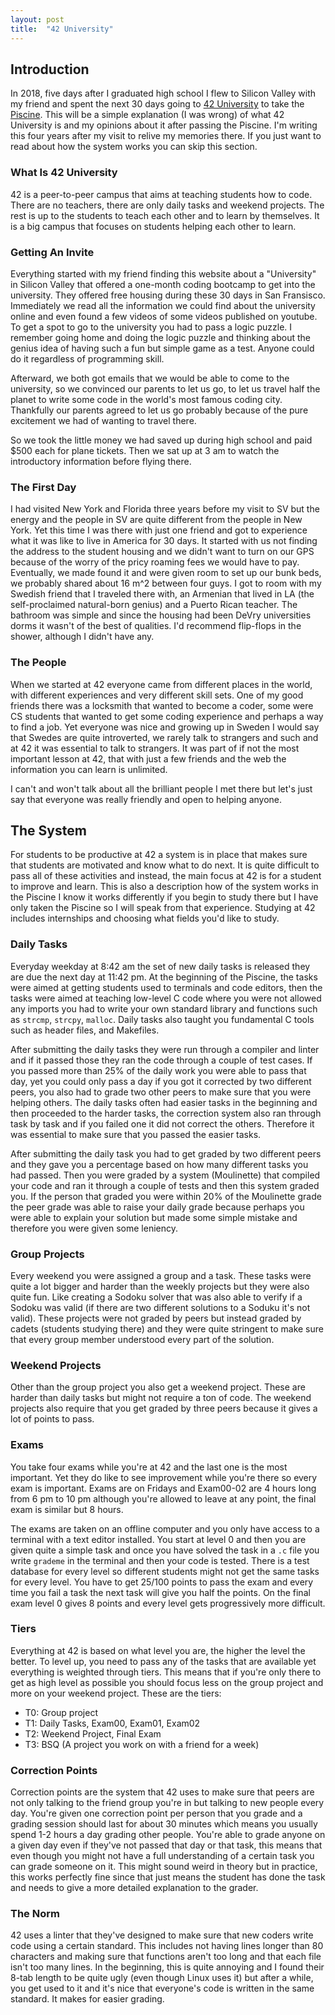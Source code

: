 ```yaml
---
layout: post
title:  "42 University"
---
```

## Introduction
In 2018, five days after I graduated high school I flew to Silicon Valley with my friend and spent the next 30 days going to [42 University](https://42.fr/en/homepage/) to take the [Piscine](https://42.fr/en/admissions/42-piscine/). This will be a simple explanation (I was wrong) of what 42 University is and my opinions about it after passing the Piscine. I'm writing this four years after my visit to relive my memories there. If you just want to read about how the system works you can skip this section.

### What Is 42 University
42 is a peer-to-peer campus that aims at teaching students how to code. There are no teachers, there are only daily tasks and weekend projects. The rest is up to the students to teach each other and to learn by themselves. It is a big campus that focuses on students helping each other to learn.

### Getting An Invite
Everything started with my friend finding this website about a "University" in Silicon Valley that offered a one-month coding bootcamp to get into the university. They offered free housing during these 30 days in San Fransisco. Immediately we read all the information we could find about the university online and even found a few videos of some videos published on youtube. To get a spot to go to the university you had to pass a logic puzzle. I remember going home and doing the logic puzzle and thinking about the genius idea of having such a fun but simple game as a test. Anyone could do it regardless of programming skill.

Afterward, we both got emails that we would be able to come to the university, so we convinced our parents to let us go, to let us travel half the planet to write some code in the world's most famous coding city. Thankfully our parents agreed to let us go probably because of the pure excitement we had of wanting to travel there. 

So we took the little money we had saved up during high school and paid $500 each for plane tickets. Then we sat up at 3 am to watch the introductory information before flying there.

### The First Day
I had visited New York and Florida three years before my visit to SV but the energy and the people in SV are quite different from the people in New York. Yet this time I was there with just one friend and got to experience what it was like to live in America for 30 days. It started with us not finding the address to the student housing and we didn't want to turn on our GPS because of the worry of the pricy roaming fees we would have to pay. Eventually, we made found it and were given room to set up our bunk beds, we probably shared about 16 m^2 between four guys. I got to room with my Swedish friend that I traveled there with, an Armenian that lived in LA (the self-proclaimed natural-born genius) and a Puerto Rican teacher. The bathroom was simple and since the housing had been DeVry universities dorms it wasn't of the best of qualities. I'd recommend flip-flops in the shower, although I didn't have any.

### The People 
When we started at 42 everyone came from different places in the world, with different experiences and very different skill sets. One of my good friends there was a locksmith that wanted to become a coder, some were CS students that wanted to get some coding experience and perhaps a way to find a job. Yet everyone was nice and growing up in Sweden I would say that Swedes are quite introverted, we rarely talk to strangers and such and at 42 it was essential to talk to strangers. It was part of if not the most important lesson at 42, that with just a few friends and the web the information you can learn is unlimited. 

I can't and won't talk about all the brilliant people I met there but let's just say that everyone was really friendly and open to helping anyone.

## The System
For students to be productive at 42 a system is in place that makes sure that students are motivated and know what to do next. It is quite difficult to pass all of these activities and instead, the main focus at 42 is for a student to improve and learn. This is also a description how of the system works in the Piscine I know it works differently if you begin to study there but I have only taken the Piscine so I will speak from that experience. Studying at 42 includes internships and choosing what fields you'd like to study.

### Daily Tasks
Everyday weekday at 8:42 am the set of new daily tasks is released they are due the next day at 11:42 pm. At the beginning of the Piscine, the tasks were aimed at getting students used to terminals and code editors, then the tasks were aimed at teaching low-level C code where you were not allowed any imports you had to write your own standard library and functions such as `strcmp`, `strcpy`, `malloc`. Daily tasks also taught you fundamental C tools such as header files, and Makefiles.

After submitting the daily tasks they were run through a compiler and linter and if it passed those they ran the code through a couple of test cases. If you passed more than 25% of the daily work you were able to pass that day, yet you could only pass a day if you got it corrected by two different peers, you also had to grade two other peers to make sure that you were helping others. The daily tasks often had easier tasks in the beginning and then proceeded to the harder tasks, the correction system also ran through task by task and if you failed one it did not correct the others. Therefore it was essential to make sure that you passed the easier tasks.

After submitting the daily task you had to get graded by two different peers and they gave you a percentage based on how many different tasks you had passed. Then you were graded by a system (Moulinette) that compiled your code and ran it through a couple of tests and then this system graded you. If the person that graded you were within 20% of the Moulinette grade the peer grade was able to raise your daily grade because perhaps you were able to explain your solution but made some simple mistake and therefore you were given some leniency.

### Group Projects
Every weekend you were assigned a group and a task. These tasks were quite a lot bigger and harder than the weekly projects but they were also quite fun. Like creating a Sodoku solver that was also able to verify if a Sodoku was valid (if there are two different solutions to a Soduku it's not valid). These projects were not graded by peers but instead graded by cadets (students studying there) and they were quite stringent to make sure that every group member understood every part of the solution. 

### Weekend Projects
Other than the group project you also get a weekend project. These are harder than daily tasks but might not require a ton of code. The weekend projects also require that you get graded by three peers because it gives a lot of points to pass.

### Exams
You take four exams while you're at 42 and the last one is the most important. Yet they do like to see improvement while you're there so every exam is important. Exams are on Fridays and Exam00-02 are 4 hours long from 6 pm to 10 pm although you're allowed to leave at any point, the final exam is similar but 8 hours.

The exams are taken on an offline computer and you only have access to a terminal with a text editor installed. You start at level 0 and then you are given quite a simple task and once you have solved the task in a `.c` file you write `grademe` in the terminal and then your code is tested. There is a test database for every level so different students might not get the same tasks for every level. You have to get 25/100 points to pass the exam and every time you fail a task the next task will give you half the points. On the final exam level 0 gives 8 points and every level gets progressively more difficult. 

### Tiers
Everything at 42 is based on what level you are, the higher the level the better. To level up, you need to pass any of the tasks that are available yet everything is weighted through tiers. This means that if you're only there to get as high level as possible you should focus less on the group project and more on your weekend project. These are the tiers:

- T0: Group project
- T1: Daily Tasks, Exam00, Exam01, Exam02
- T2: Weekend Project, Final Exam
- T3: BSQ (A project you work on with a friend for a week)

### Correction Points
Correction points are the system that 42 uses to make sure that peers are not only talking to the friend group you're in but talking to new people every day. You're given one correction point per person that you grade and a grading session should last for about 30 minutes which means you usually spend 1-2 hours a day grading other people. You're able to grade anyone on a given day even if they've not passed that day or that task, this means that even though you might not have a full understanding of a certain task you can grade someone on it. This might sound weird in theory but in practice, this works perfectly fine since that just means the student has done the task and needs to give a more detailed explanation to the grader.

### The Norm
42 uses a linter that they've designed to make sure that new coders write code using a certain standard. This includes not having lines longer than 80 characters and making sure that functions aren't too long and that each file isn't too many lines. In the beginning, this is quite annoying and I found their 8-tab length to be quite ugly (even though Linux uses it) but after a while, you get used to it and it's nice that everyone's code is written in the same standard. It makes for easier grading.